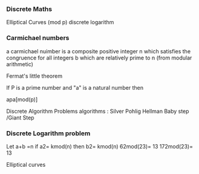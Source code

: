 ### Discrete Maths
 
Elliptical Curves (mod p)
discrete logarithm
 
### Carmichael numbers
 
a carmichael nuimber is a composite positive integer n which satisfies the congruence
  for all integers b which are relatively prime to n (from modular arithmetic)
 
Fermat's little theorem
 
If P is a prime number and "a" is a natural number then
 
apa[mod(p)]
 
Discrete Algorithm Problems
 algorithms : Silver Pohlig Hellman
 Baby step /Giant Step
 
### Discrete Logarithm problem
 
Let a+b =n
if         a2= kmod(n)
then     b2= kmod(n)
 62mod(23)= 13
 172mod(23)= 13
 
Elliptical curves
 
 


 


 
